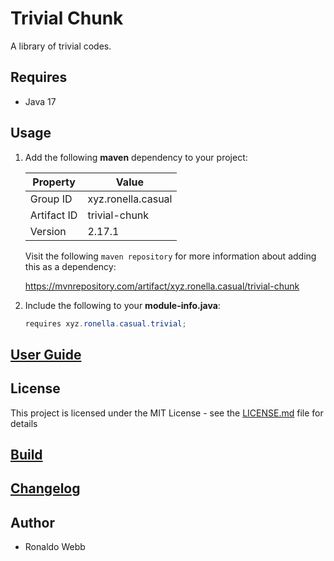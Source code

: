 # Trivial Chunk

A library of trivial codes.

## Requires

* Java 17

## Usage

1. Add the following **maven** dependency to your project:

   | Property    | Value              |
   | ----------- |--------------------|
   | Group ID    | xyz.ronella.casual |
   | Artifact ID | trivial-chunk      |
   | Version     | 2.17.1             |

   Visit the following `maven repository` for more information about adding this as a dependency:

   https://mvnrepository.com/artifact/xyz.ronella.casual/trivial-chunk

2. Include the following to your **module-info.java**:

   ```java
   requires xyz.ronella.casual.trivial;
   ```

## [User Guide](docs/USER_GUIDE_TOC.md)

## License

This project is licensed under the MIT License - see the [LICENSE.md](LICENSE.md) file for details

## [Build](BUILD.md)

## [Changelog](CHANGELOG.md)

## Author

* Ronaldo Webb